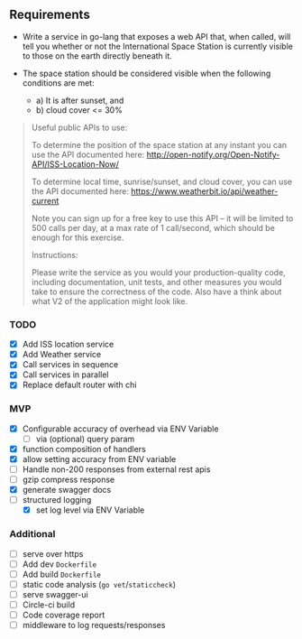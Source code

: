 ## Requirements

- Write a service in go-lang that exposes a web API that, when called, will tell you whether or not the International Space Station is currently visible to those on the earth directly beneath it.

- The space station should be considered visible when the following conditions are met:
  - a) It is after sunset, and
  - b) cloud cover <= 30%

> Useful public APIs to use:
>
> To determine the position of the space station at any instant you can use the API documented here: http://open-notify.org/Open-Notify-API/ISS-Location-Now/
>
> To determine local time, sunrise/sunset, and cloud cover, you can use the API documented here: https://www.weatherbit.io/api/weather-current
>
> Note you can sign up for a free key to use this API – it will be limited to 500 calls per day, at a max rate of 1 call/second, which should be enough for this exercise.
>
> Instructions:
>
> Please write the service as you would your production-quality code, including documentation, unit tests, and other measures you would take to ensure the correctness of the code. Also have a think about what V2 of the application might look like.

### TODO

- [x] Add ISS location service
- [x] Add Weather service
- [x] Call services in sequence
- [x] Call services in parallel
- [x] Replace default router with chi

### MVP

- [x] Configurable accuracy of overhead via ENV Variable
  - [ ] via (optional) query param
- [x] function composition of handlers
- [x] allow setting accuracy from ENV variable
- [ ] Handle non-200 responses from external rest apis
- [ ] gzip compress response
- [x] generate swagger docs
- [ ] structured logging
  - [x] set log level via ENV Variable

### Additional

- [ ] serve over https
- [ ] Add dev `Dockerfile`
- [ ] Add build `Dockerfile`
- [ ] static code analysis (`go vet`/`staticcheck`)
- [ ] serve swagger-ui
- [ ] Circle-ci build
- [ ] Code coverage report
- [ ] middleware to log requests/responses
